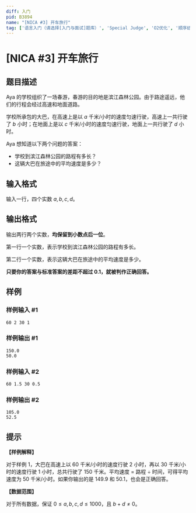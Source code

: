 ```yaml
---
diff: 入门
pid: B3894
name: "[NICA #3] 开车旅行"
tag: ['语言入门（请选择[入门与面试]题库）', 'Special Judge', 'O2优化', '顺序结构']
---
```

# [NICA #3] 开车旅行
## 题目描述

Aya 的学校组织了一场春游，春游的目的地是滨江森林公园。由于路途遥远，他们的行程会经过高速和地面道路。

学校所承包的大巴，在高速上是以 $a$ 千米/小时的速度匀速行驶，高速上一共行驶了 $b$ 小时；在地面上是以 $c$ 千米/小时的速度匀速行驶，地面上一共行驶了 $d$ 小时。

Aya 想知道以下两个问题的答案：
- 学校到滨江森林公园的路程有多长？
- 这辆大巴在旅途中的平均速度是多少？
## 输入格式

输入一行，四个实数 $a,b,c,d$。
## 输出格式

输出两行两个实数，**均保留到小数点后一位**。

第一行一个实数，表示学校到滨江森林公园的路程有多长。

第二行一个实数，表示这辆大巴在旅途中的平均速度是多少。

**只要你的答案与标准答案的差距不超过 $0.1$，就被判作正确回答。**
## 样例

### 样例输入 #1
```
60 2 30 1
```
### 样例输出 #1
```
150.0
50.0
```
### 样例输入 #2
```
60 1.5 30 0.5
```
### 样例输出 #2
```
105.0
52.5
```
## 提示

**【样例解释】**

对于样例 $1$，大巴在高速上以 $60$ 千米/小时的速度行驶 $2$ 小时，再以 $30$ 千米/小时的速度行驶 $1$ 小时，总共行驶了 $150$ 千米。平均速度 $=$ 路程 $\div$ 时间，可得平均速度为 $50$ 千米/小时。如果你输出的是 $149.9$ 和 $50.1$，也会是正确回答。

**【数据范围】**

对于所有数据，保证 $0 \leq a,b,c,d \leq 1000$，且 $b+d \neq 0$。
